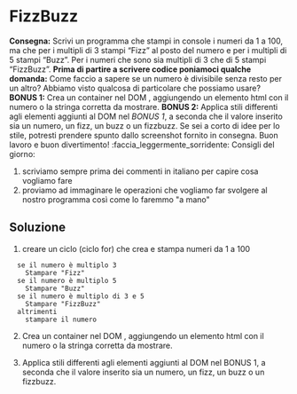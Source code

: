 # FizzBuzz

 **Consegna:**
 Scrivi un programma che stampi in console i numeri da 1 a 100,
 ma che per i multipli di 3 stampi “Fizz” al posto del numero e per i multipli di 5 stampi “Buzz”.
 Per i numeri che sono sia multipli di 3 che di 5 stampi “FizzBuzz”.
 **Prima di partire a scrivere codice poniamoci qualche domanda:**
 Come faccio a sapere se un numero è divisibile senza resto per un altro?
 Abbiamo visto qualcosa di particolare che possiamo usare?
 **BONUS 1:**
 Crea un container nel DOM , aggiungendo un elemento html con il numero o la stringa corretta da mostrare.
 **BONUS 2:**
 Applica stili differenti agli elementi aggiunti al DOM nel *BONUS 1*, a seconda che il valore inserito sia un numero, un fizz, un buzz o un fizzbuzz.
 Se sei a corto di idee per lo stile, potresti prendere spunto dallo screenshot fornito in consegna.
 Buon lavoro e buon divertimento! :faccia_leggermente_sorridente:
Consigli del giorno:
1. scriviamo sempre prima dei commenti in italiano per capire cosa vogliamo fare
2. proviamo ad immaginare le operazioni che vogliamo far svolgere al nostro programma così come lo faremmo "a mano"


## Soluzione

1. creare un ciclo (ciclo for) che crea e stampa numeri da 1 a 100
```
  se il numero è multiplo 3 
    Stampare "Fizz"
  se il numero è multiplo 5 
    Stampare "Buzz"
  se il numero è multiplo di 3 e 5
    Stampare "FizzBuzz"
  altrimenti
    stampare il numero
```

2. Crea un container nel DOM , aggiungendo un elemento html con il numero o la stringa corretta da mostrare.

3. Applica stili differenti agli elementi aggiunti al DOM nel BONUS 1, a seconda che il valore inserito sia un numero, un fizz, un buzz o un fizzbuzz.